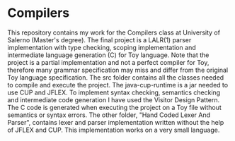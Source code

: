 # Compilers
This repository contains my work for the Compilers class at University of Salerno (Master's degree). The final project is a LALR(1) parser implementation with type checking, scoping implementation and intermediate language generation (C) for Toy language. Note that the project is a partial implementation and not a perfect compiler for Toy, therefore many grammar specification may miss and differ from the original Toy language specification.
The src folder contains all the classes needed to compile and execute the project. The java-cup-runtime is a jar needed to use CUP and JFLEX.
To implement syntax checking, semantics checking and intermediate code generation I have used the Visitor Design Pattern.
The C code is generated when executing the project on a Toy file without semantics or syntax errors.
The other folder, "Hand Coded Lexer And Parser", contains lexer and parser implementation written without the help of JFLEX and CUP. This implementation works on a very small language.
